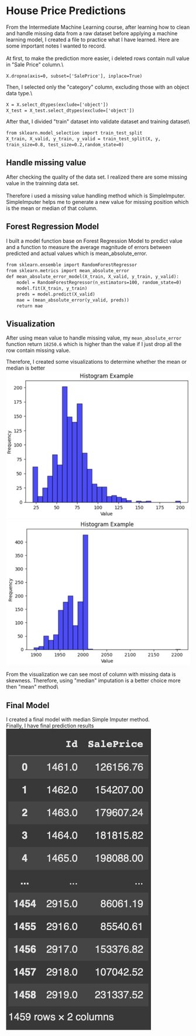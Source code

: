 # House Price Predictions
From the Intermediate Machine Learning course, after learning how to clean and handle missing data from a raw dataset before applying a machine learning model, I created a file to practice what I have learned. Here are some important notes I wanted to record.\
\
At first, to make the prediction more easier, i deleted rows contain null value in "Sale Price" column.\
```
X.dropna(axis=0, subset=['SalePrice'], inplace=True)
```
Then, I selected only the "category" column, excluding those with an object data type.\
```
X = X.select_dtypes(exclude=['object'])
X_test = X_test.select_dtypes(exclude=['object'])
```
After that, I divided "train" dataset into validate dataset and training dataset\
```
from sklearn.model_selection import train_test_split
X_train, X_valid, y_train, y_valid = train_test_split(X, y, train_size=0.8, test_size=0.2,random_state=0)
```

## Handle missing value
After checking the quality of the data set. I realized there are some missing value in the trainning data set. \
\
Therefore i used a missing value handling method which is SimpleImputer. SimpleImputer helps me to generate a new value for missing position which is the mean or median of that column. 

## Forest Regression Model
I built a model function base on Forest Regression Model to predict value and a function to measure the average magnitude of errors between predicted and actual values which is mean_absolute_error. 
```
from sklearn.ensemble import RandomForestRegressor
from sklearn.metrics import mean_absolute_error
def mean_absolute_error_model(X_train, X_valid, y_train, y_valid):
    model = RandomForestRegressor(n_estimators=100, random_state=0)
    model.fit(X_train, y_train)
    preds = model.predict(X_valid)
    mae = (mean_absolute_error(y_valid, preds))
    return mae
```

## Visualization
After using mean value to handle missing value, my ```mean_absolute_error``` function return ```18250.6``` which is higher than the value if I just drop all the row contain missing value.

Therefore, I created some visualizations to determine whether the mean or median is better
\
![image alt](https://github.com/giabaow/house-price-prediction/blob/a77d8888713765a8fcf2427317f8b5fb0dca6fd3/img1.png)
![image alt](https://github.com/giabaow/house-price-prediction/blob/8c56caf4f2aa935285a5057a18a6e0ea8c6c7ebb/img2.png)

From the visualization we can see most of column with missing data is skewness. Therefore, using "median" imputation is a better choice more then "mean" method\

## Final Model
I created a final model with median Simple Imputer method.\
Finally, I have final prediction results\
![image alt](https://github.com/giabaow/house-price-prediction/blob/8cafa6217fffab5a7352c825d3f80c5e9e0c7185/img3.png)








